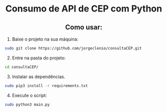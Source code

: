 <h1 align='center'>Consumo de API de CEP com Python</h1>

<h2 align='center'>Como usar:</h2>

1. Baixe o projeto na sua máquina:
```bash
sudo git clone https://github.com/jorgeclenio/consultaCEP.git
```

2. Entre na pasta do projeto:
```bash
cd consultaCEP/
```

3. Instalar as dependências.
```bash
sudo pip3 install -r requirements.txt
```

4. Execute o script:
```bash
sudo python3 main.py
```
